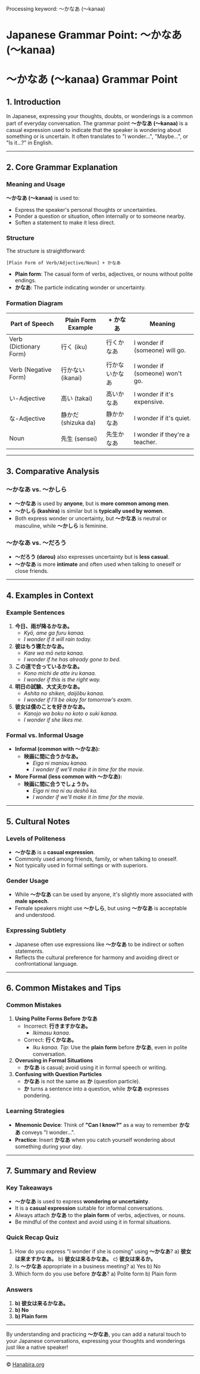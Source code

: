 Processing keyword: ～かなあ (〜kanaa)
# Japanese Grammar Point: ～かなあ (〜kanaa)
# ～かなあ (〜kanaa) Grammar Point
## 1. Introduction
In Japanese, expressing your thoughts, doubts, or wonderings is a common part of everyday conversation. The grammar point **～かなあ (〜kanaa)** is a casual expression used to indicate that the speaker is wondering about something or is uncertain. It often translates to "I wonder...", "Maybe...", or "Is it...?" in English.

---
## 2. Core Grammar Explanation
### Meaning and Usage
**～かなあ (〜kanaa)** is used to:
- Express the speaker's personal thoughts or uncertainties.
- Ponder a question or situation, often internally or to someone nearby.
- Soften a statement to make it less direct.
### Structure
The structure is straightforward:
```
[Plain Form of Verb/Adjective/Noun] + かなあ
```
- **Plain form**: The casual form of verbs, adjectives, or nouns without polite endings.
- **かなあ**: The particle indicating wonder or uncertainty.
### Formation Diagram
| Part of Speech            | Plain Form Example | + かなあ | Meaning                   |
|---------------------------|--------------------|----------|---------------------------|
| Verb (Dictionary Form)    | 行く (iku)          | 行くかなあ   | I wonder if (someone) will go. |
| Verb (Negative Form)      | 行かない (ikanai)   | 行かないかなあ | I wonder if (someone) won't go. |
| い-Adjective               | 高い (takai)        | 高いかなあ   | I wonder if it's expensive.    |
| な-Adjective               | 静かだ (shizuka da) | 静かかなあ   | I wonder if it's quiet.        |
| Noun                      | 先生 (sensei)       | 先生かなあ   | I wonder if they're a teacher. |
---
## 3. Comparative Analysis
### ～かなあ vs. ～かしら
- **～かなあ** is used by **anyone**, but is **more common among men**.
- **～かしら (kashira)** is similar but is **typically used by women**.
- Both express wonder or uncertainty, but **～かなあ** is neutral or masculine, while **～かしら** is feminine.
### ～かなあ vs. ～だろう
- **～だろう (darou)** also expresses uncertainty but is **less casual**.
- **～かなあ** is more **intimate** and often used when talking to oneself or close friends.
---
## 4. Examples in Context
### Example Sentences
1. **今日、雨が降るかなあ。**
   - *Kyō, ame ga furu kanaa.*
   - *I wonder if it will rain today.*
2. **彼はもう寝たかなあ。**
   - *Kare wa mō neta kanaa.*
   - *I wonder if he has already gone to bed.*
3. **この道で合っているかなあ。**
   - *Kono michi de atte iru kanaa.*
   - *I wonder if this is the right way.*
4. **明日の試験、大丈夫かなあ。**
   - *Ashita no shiken, daijōbu kanaa.*
   - *I wonder if I'll be okay for tomorrow's exam.*
5. **彼女は僕のことを好きかなあ。**
   - *Kanojo wa boku no koto o suki kanaa.*
   - *I wonder if she likes me.*
### Formal vs. Informal Usage
- **Informal (common with ～かなあ):**
  - **映画に間に合うかなあ。**
    - *Eiga ni maniau kanaa.*
    - *I wonder if we'll make it in time for the movie.*
- **More Formal (less common with ～かなあ):**
  - **映画に間に合うでしょうか。**
    - *Eiga ni ma ni au deshō ka.*
    - *I wonder if we'll make it in time for the movie.*
---
## 5. Cultural Notes
### Levels of Politeness
- **～かなあ** is a **casual expression**.
- Commonly used among friends, family, or when talking to oneself.
- Not typically used in formal settings or with superiors.
### Gender Usage
- While **～かなあ** can be used by anyone, it's slightly more associated with **male speech**.
- Female speakers might use **～かしら**, but using **～かなあ** is acceptable and understood.
### Expressing Subtlety
- Japanese often use expressions like **～かなあ** to be indirect or soften statements.
- Reflects the cultural preference for harmony and avoiding direct or confrontational language.
---
## 6. Common Mistakes and Tips
### Common Mistakes
1. **Using Polite Forms Before かなあ**
   - Incorrect: **行きますかなあ。**
     - *Ikimasu kanaa.*
   - Correct: **行くかなあ。**
     - *Iku kanaa.*
   *Tip*: Use the **plain form** before **かなあ**, even in polite conversation.
2. **Overusing in Formal Situations**
   - **かなあ** is casual; avoid using it in formal speech or writing.
3. **Confusing with Question Particles**
   - **かなあ** is not the same as **か** (question particle).
   - **か** turns a sentence into a question, while **かなあ** expresses pondering.
### Learning Strategies
- **Mnemonic Device**: Think of **"Can I know?"** as a way to remember **かなあ** conveys "I wonder...".
- **Practice**: Insert **かなあ** when you catch yourself wondering about something during your day.
---
## 7. Summary and Review
### Key Takeaways
- **～かなあ** is used to express **wondering or uncertainty**.
- It is a **casual expression** suitable for informal conversations.
- Always attach **かなあ** to the **plain form** of verbs, adjectives, or nouns.
- Be mindful of the context and avoid using it in formal situations.
### Quick Recap Quiz
1. How do you express "I wonder if she is coming" using **～かなあ**?
   a) **彼女は来ますかなあ。**
   b) **彼女は来るかなあ。**
   c) **彼女は来るか。**
2. Is **～かなあ** appropriate in a business meeting?
   a) Yes
   b) No
3. Which form do you use before **かなあ**?
   a) Polite form
   b) Plain form
### Answers
1. **b) 彼女は来るかなあ。**
2. **b) No**
3. **b) Plain form**
---
By understanding and practicing **～かなあ**, you can add a natural touch to your Japanese conversations, expressing your thoughts and wonderings just like a native speaker!


---

© [Hanabira.org](https://hanabira.org)
